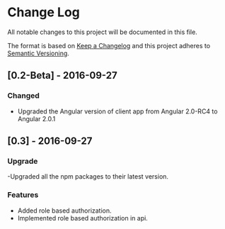 # Change Log
All notable changes to this project will be documented in this file.

The format is based on [Keep a Changelog](http://keepachangelog.com/) 
and this project adheres to [Semantic Versioning](http://semver.org/).


## [0.2-Beta] - 2016-09-27

### Changed
- Upgraded the Angular version of client app from Angular 2.0-RC4 to Angular 2.0.1


## [0.3] - 2016-09-27

### Upgrade
-Upgraded all the npm packages to their latest version.

### Features
- Added role based authorization.
- Implemented role based authorization in api.
